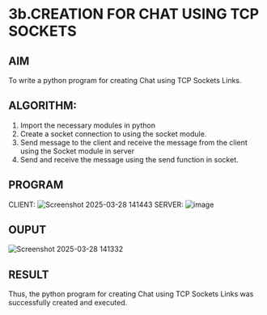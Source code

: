 # 3b.CREATION FOR CHAT USING TCP SOCKETS
## AIM
To write a python program for creating Chat using TCP Sockets Links.
## ALGORITHM:
1. Import the necessary modules in python
2. Create a socket connection to using the socket module.
3. Send message to the client and receive the message from the client using the Socket module in
 server
4. Send and receive the message using the send function in socket.
## PROGRAM
CLIENT:
![Screenshot 2025-03-28 141443](https://github.com/user-attachments/assets/1229a3c0-80ae-4192-b314-864f02e1d19b)
SERVER:
![image](https://github.com/user-attachments/assets/cfc855d3-c9a4-4a6e-87c0-b6c7a668b31f)


## OUPUT
![Screenshot 2025-03-28 141332](https://github.com/user-attachments/assets/03091829-83ed-47c5-99c7-7d405501a525)


## RESULT
Thus, the python program for creating Chat using TCP Sockets Links was successfully 
created and executed.
